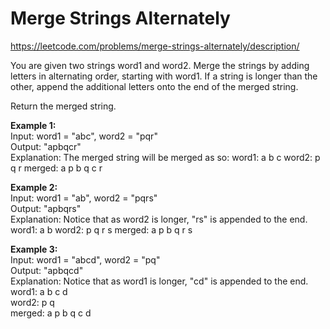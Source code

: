 # Merge Strings Alternately
https://leetcode.com/problems/merge-strings-alternately/description/

You are given two strings word1 and word2. Merge the strings by adding letters in alternating order, starting with word1. If a string is longer than the other, append the additional letters onto the end of the merged string.

Return the merged string.

<b>Example 1:</b>\
Input: word1 = "abc", word2 = "pqr"\
Output: "apbqcr"\
Explanation: The merged string will be merged as so:
word1:  a   b   c
word2:    p   q   r
merged: a p b q c r

<b>Example 2:</b>\
Input: word1 = "ab", word2 = "pqrs"\
Output: "apbqrs"\
Explanation: Notice that as word2 is longer, "rs" is appended to the end.
word1:  a   b 
word2:    p   q   r   s
merged: a p b q   r   s

<b>Example 3:</b>\
Input: word1 = "abcd", word2 = "pq"\
Output: "apbqcd"\
Explanation: Notice that as word1 is longer, "cd" is appended to the end.\
word1:  a   b   c   d\
word2:    p   q \
merged: a p b q c   d